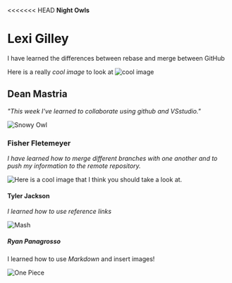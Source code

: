 <<<<<<< HEAD
**Night Owls**
# Lexi Gilley
I have learned the differences between rebase and merge between GitHub


Here is a really _cool image_ to look at ![cool image](https://i.pinimg.com/736x/ba/92/7f/ba927ff34cd961ce2c184d47e8ead9f6.jpg)
## Dean Mastria 
_"This week I've learned to collaborate using github and VSstudio."_


![Snowy Owl](https://www.allaboutbirds.org/guide/assets/photo/297366501-480px.jpg)
### Fisher Fletemeyer
_I have learned how to merge different branches with one another and to push my information to the remote repository._


![Here is a _cool image_ that I think you should take a look at.](https://images.pexels.com/photos/128756/pexels-photo-128756.jpeg?cs=srgb&dl=pexels-crisdip-35358-128756.jpg&fm=jpg)

#### Tyler Jackson
_I learned how to use reference links_


![Mash](https://preview.redd.it/mash-has-gained-creampuff-magic-name-describe-some-spells-v0-v9wl8ekq8mwc1.jpeg?width=640&crop=smart&auto=webp&s=610692f9b0f4050dfef92f363f35a8f9250fd4f0)

##### Ryan Panagrosso

I learned how to use _Markdown_ and insert images!


![_One Piece_](https://assets-prd.ignimgs.com/2024/03/12/top10opmomentsoo-1710280260191.jpg)
